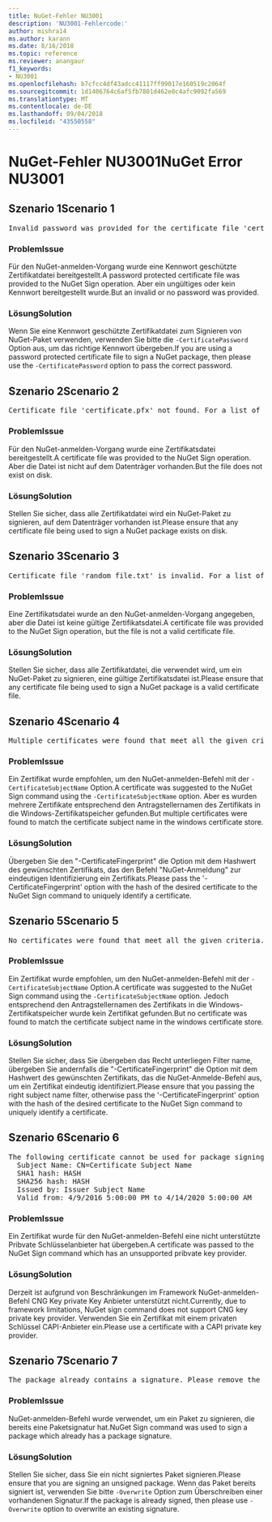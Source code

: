 ```yaml
---
title: NuGet-Fehler NU3001
description: 'NU3001-Fehlercode:'
author: mishra14
ms.author: karann
ms.date: 8/16/2018
ms.topic: reference
ms.reviewer: anangaur
f1_keywords:
- NU3001
ms.openlocfilehash: b7cfcc4df43adcc41117ff99017e160519c2064f
ms.sourcegitcommit: 1d1406764c6af5fb7801d462e0c4afc9092fa569
ms.translationtype: MT
ms.contentlocale: de-DE
ms.lasthandoff: 09/04/2018
ms.locfileid: "43550558"
---
```

# <a name="nuget-error-nu3001"></a><span data-ttu-id="cb3fa-103">NuGet-Fehler NU3001</span><span class="sxs-lookup"><span data-stu-id="cb3fa-103">NuGet Error NU3001</span></span>

## <a name="scenario-1"></a><span data-ttu-id="cb3fa-104">Szenario 1</span><span class="sxs-lookup"><span data-stu-id="cb3fa-104">Scenario 1</span></span>

<pre>Invalid password was provided for the certificate file 'certificate.pfx'. Please provide a valid password using the '-CertificatePassword' option.</pre>

### <a name="issue"></a><span data-ttu-id="cb3fa-105">Problem</span><span class="sxs-lookup"><span data-stu-id="cb3fa-105">Issue</span></span>

<span data-ttu-id="cb3fa-106">Für den NuGet-anmelden-Vorgang wurde eine Kennwort geschützte Zertifikatdatei bereitgestellt.</span><span class="sxs-lookup"><span data-stu-id="cb3fa-106">A password protected certificate file was provided to the NuGet Sign operation.</span></span> <span data-ttu-id="cb3fa-107">Aber ein ungültiges oder kein Kennwort bereitgestellt wurde.</span><span class="sxs-lookup"><span data-stu-id="cb3fa-107">But an invalid or no password was provided.</span></span>


### <a name="solution"></a><span data-ttu-id="cb3fa-108">Lösung</span><span class="sxs-lookup"><span data-stu-id="cb3fa-108">Solution</span></span>

<span data-ttu-id="cb3fa-109">Wenn Sie eine Kennwort geschützte Zertifikatdatei zum Signieren von NuGet-Paket verwenden, verwenden Sie bitte die `-CertificatePassword` Option aus, um das richtige Kennwort übergeben.</span><span class="sxs-lookup"><span data-stu-id="cb3fa-109">If you are using a password protected certificate file to sign a NuGet package, then please use the `-CertificatePassword` option to pass the correct password.</span></span>



## <a name="scenario-2"></a><span data-ttu-id="cb3fa-110">Szenario 2</span><span class="sxs-lookup"><span data-stu-id="cb3fa-110">Scenario 2</span></span>

<pre>Certificate file 'certificate.pfx' not found. For a list of accepted ways to provide a certificate, please visit https://docs.nuget.org/docs/reference/command-line-reference.</pre>

### <a name="issue"></a><span data-ttu-id="cb3fa-111">Problem</span><span class="sxs-lookup"><span data-stu-id="cb3fa-111">Issue</span></span>

<span data-ttu-id="cb3fa-112">Für den NuGet-anmelden-Vorgang wurde eine Zertifikatsdatei bereitgestellt.</span><span class="sxs-lookup"><span data-stu-id="cb3fa-112">A certificate file was provided to the NuGet Sign operation.</span></span> <span data-ttu-id="cb3fa-113">Aber die Datei ist nicht auf dem Datenträger vorhanden.</span><span class="sxs-lookup"><span data-stu-id="cb3fa-113">But the file does not exist on disk.</span></span>


### <a name="solution"></a><span data-ttu-id="cb3fa-114">Lösung</span><span class="sxs-lookup"><span data-stu-id="cb3fa-114">Solution</span></span>

<span data-ttu-id="cb3fa-115">Stellen Sie sicher, dass alle Zertifikatdatei wird ein NuGet-Paket zu signieren, auf dem Datenträger vorhanden ist.</span><span class="sxs-lookup"><span data-stu-id="cb3fa-115">Please ensure that any certificate file being used to sign a NuGet package exists on disk.</span></span>



## <a name="scenario-3"></a><span data-ttu-id="cb3fa-116">Szenario 3</span><span class="sxs-lookup"><span data-stu-id="cb3fa-116">Scenario 3</span></span>

<pre>Certificate file 'random_file.txt' is invalid. For a list of accepted ways to provide a certificate, please visit https://docs.nuget.org/docs/reference/command-line-reference.</pre>

### <a name="issue"></a><span data-ttu-id="cb3fa-117">Problem</span><span class="sxs-lookup"><span data-stu-id="cb3fa-117">Issue</span></span>

<span data-ttu-id="cb3fa-118">Eine Zertifikatsdatei wurde an den NuGet-anmelden-Vorgang angegeben, aber die Datei ist keine gültige Zertifikatsdatei.</span><span class="sxs-lookup"><span data-stu-id="cb3fa-118">A certificate file was provided to the NuGet Sign operation, but the file is not a valid certificate file.</span></span>


### <a name="solution"></a><span data-ttu-id="cb3fa-119">Lösung</span><span class="sxs-lookup"><span data-stu-id="cb3fa-119">Solution</span></span>

<span data-ttu-id="cb3fa-120">Stellen Sie sicher, dass alle Zertifikatdatei, die verwendet wird, um ein NuGet-Paket zu signieren, eine gültige Zertifikatsdatei ist.</span><span class="sxs-lookup"><span data-stu-id="cb3fa-120">Please ensure that any certificate file being used to sign a NuGet package is a valid certificate file.</span></span>



## <a name="scenario-4"></a><span data-ttu-id="cb3fa-121">Szenario 4</span><span class="sxs-lookup"><span data-stu-id="cb3fa-121">Scenario 4</span></span>

<pre>Multiple certificates were found that meet all the given criteria. Use the '-CertificateFingerprint' option with the hash of the desired certificate.</pre>

### <a name="issue"></a><span data-ttu-id="cb3fa-122">Problem</span><span class="sxs-lookup"><span data-stu-id="cb3fa-122">Issue</span></span>

<span data-ttu-id="cb3fa-123">Ein Zertifikat wurde empfohlen, um den NuGet-anmelden-Befehl mit der `-CertificateSubjectName` Option.</span><span class="sxs-lookup"><span data-stu-id="cb3fa-123">A certificate was suggested to the NuGet Sign command using the `-CertificateSubjectName` option.</span></span> <span data-ttu-id="cb3fa-124">Aber es wurden mehrere Zertifikate entsprechend den Antragstellernamen des Zertifikats in die Windows-Zertifikatspeicher gefunden.</span><span class="sxs-lookup"><span data-stu-id="cb3fa-124">But multiple certificates were found to match the certificate subject name in the windows certificate store.</span></span>


### <a name="solution"></a><span data-ttu-id="cb3fa-125">Lösung</span><span class="sxs-lookup"><span data-stu-id="cb3fa-125">Solution</span></span>

<span data-ttu-id="cb3fa-126">Übergeben Sie den "-CertificateFingerprint" die Option mit dem Hashwert des gewünschten Zertifikats, das den Befehl "NuGet-Anmeldung" zur eindeutigen Identifizierung ein Zertifikats.</span><span class="sxs-lookup"><span data-stu-id="cb3fa-126">Please pass the '-CertificateFingerprint' option with the hash of the desired certificate to the NuGet Sign command to uniquely identify a certificate.</span></span>



## <a name="scenario-5"></a><span data-ttu-id="cb3fa-127">Szenario 5</span><span class="sxs-lookup"><span data-stu-id="cb3fa-127">Scenario 5</span></span>

<pre>No certificates were found that meet all the given criteria. For a list of accepted ways to provide a certificate, please visit https://docs.nuget.org/docs/reference/command-line-reference.</pre>

### <a name="issue"></a><span data-ttu-id="cb3fa-128">Problem</span><span class="sxs-lookup"><span data-stu-id="cb3fa-128">Issue</span></span>

<span data-ttu-id="cb3fa-129">Ein Zertifikat wurde empfohlen, um den NuGet-anmelden-Befehl mit der `-CertificateSubjectName` Option.</span><span class="sxs-lookup"><span data-stu-id="cb3fa-129">A certificate was suggested to the NuGet Sign command using the `-CertificateSubjectName` option.</span></span> <span data-ttu-id="cb3fa-130">Jedoch entsprechend den Antragstellernamen des Zertifikats in die Windows-Zertifikatspeicher wurde kein Zertifikat gefunden.</span><span class="sxs-lookup"><span data-stu-id="cb3fa-130">But no certificate was found to match the certificate subject name in the windows certificate store.</span></span>


### <a name="solution"></a><span data-ttu-id="cb3fa-131">Lösung</span><span class="sxs-lookup"><span data-stu-id="cb3fa-131">Solution</span></span>

<span data-ttu-id="cb3fa-132">Stellen Sie sicher, dass Sie übergeben das Recht unterliegen Filter name, übergeben Sie andernfalls die "-CertificateFingerprint" die Option mit dem Hashwert des gewünschten Zertifikats, das die NuGet-Anmelde-Befehl aus, um ein Zertifikat eindeutig identifiziert.</span><span class="sxs-lookup"><span data-stu-id="cb3fa-132">Please ensure that you passing the right subject name filter, otherwise pass the '-CertificateFingerprint' option with the hash of the desired certificate to the NuGet Sign command to uniquely identify a certificate.</span></span>



## <a name="scenario-6"></a><span data-ttu-id="cb3fa-133">Szenario 6</span><span class="sxs-lookup"><span data-stu-id="cb3fa-133">Scenario 6</span></span>

<pre>The following certificate cannot be used for package signing as the private key provider is unsupported:
  Subject Name: CN=Certificate Subject Name
  SHA1 hash: HASH
  SHA256 hash: HASH
  Issued by: Issuer Subject Name
  Valid from: 4/9/2016 5:00:00 PM to 4/14/2020 5:00:00 AM</pre>

### <a name="issue"></a><span data-ttu-id="cb3fa-134">Problem</span><span class="sxs-lookup"><span data-stu-id="cb3fa-134">Issue</span></span>

<span data-ttu-id="cb3fa-135">Ein Zertifikat wurde für den NuGet-anmelden-Befehl eine nicht unterstützte Pribvate Schlüsselanbieter hat übergeben.</span><span class="sxs-lookup"><span data-stu-id="cb3fa-135">A certificate was passed to the NuGet Sign command which has an unsupported pribvate key provider.</span></span> 


### <a name="solution"></a><span data-ttu-id="cb3fa-136">Lösung</span><span class="sxs-lookup"><span data-stu-id="cb3fa-136">Solution</span></span>

<span data-ttu-id="cb3fa-137">Derzeit ist aufgrund von Beschränkungen im Framework NuGet-anmelden-Befehl CNG Key private Key Anbieter unterstützt nicht.</span><span class="sxs-lookup"><span data-stu-id="cb3fa-137">Currently, due to framework limitations, NuGet sign command does not support CNG key private key provider.</span></span> <span data-ttu-id="cb3fa-138">Verwenden Sie ein Zertifikat mit einem privaten Schlüssel CAPI-Anbieter ein.</span><span class="sxs-lookup"><span data-stu-id="cb3fa-138">Please use a certificate with a CAPI private key provider.</span></span>



## <a name="scenario-7"></a><span data-ttu-id="cb3fa-139">Szenario 7</span><span class="sxs-lookup"><span data-stu-id="cb3fa-139">Scenario 7</span></span>

<pre>The package already contains a signature. Please remove the existing signature before adding a new signature.</pre>

### <a name="issue"></a><span data-ttu-id="cb3fa-140">Problem</span><span class="sxs-lookup"><span data-stu-id="cb3fa-140">Issue</span></span>

<span data-ttu-id="cb3fa-141">NuGet-anmelden-Befehl wurde verwendet, um ein Paket zu signieren, die bereits eine Paketsignatur hat.</span><span class="sxs-lookup"><span data-stu-id="cb3fa-141">NuGet Sign command was used to sign a package which already has a package signature.</span></span>


### <a name="solution"></a><span data-ttu-id="cb3fa-142">Lösung</span><span class="sxs-lookup"><span data-stu-id="cb3fa-142">Solution</span></span>

<span data-ttu-id="cb3fa-143">Stellen Sie sicher, dass Sie ein nicht signiertes Paket signieren.</span><span class="sxs-lookup"><span data-stu-id="cb3fa-143">Please ensure that you are signing an unsigned package.</span></span> <span data-ttu-id="cb3fa-144">Wenn das Paket bereits signiert ist, verwenden Sie bitte `-Overwrite` Option zum Überschreiben einer vorhandenen Signatur.</span><span class="sxs-lookup"><span data-stu-id="cb3fa-144">If the package is already signed, then please use `-Overwrite` option to overwrite an existing signature.</span></span>


